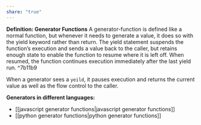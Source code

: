 ```yaml
---
share: "true"
---
```

**Definition: Generator Functions**
A generator-function is defined like a normal function, but whenever it needs to generate a value, it does so with the yield keyword rather than return. The yield statement suspends the function’s execution and sends a value back to the caller, but retains enough state to enable the function to resume where it is left off. When resumed, the function continues execution immediately after the last yield run. ^7b11b9

When a generator sees a `yeild`, it pauses execution and returns the current value as well as the flow control to the caller. 

**Generators in different languages:**
- [[javascript generator functions|javascript generator functions]]
- [[python generator functions|python generator functions]]


